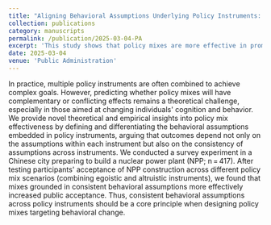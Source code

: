 ```yaml
---
title: "Aligning Behavioral Assumptions Underlying Policy Instruments: A Principle for Designing Policy Mixes Targeting Behavioral Change"
collection: publications
category: manuscripts
permalink: /publication/2025-03-04-PA
excerpt: 'This study shows that policy mixes are more effective in promoting public acceptance when the behavioral assumptions across instruments are consistent, based on a survey experiment in a Chinese city planning a nuclear power plant.'
date: 2025-03-04
venue: 'Public Administration'
---
```

In practice, multiple policy instruments are often combined to achieve complex goals. However, predicting whether policy mixes will have complementary or conflicting effects remains a theoretical challenge, especially in those aimed at changing individuals' cognition and behavior. We provide novel theoretical and empirical insights into policy mix effectiveness by defining and differentiating the behavioral assumptions embedded in policy instruments, arguing that outcomes depend not only on the assumptions within each instrument but also on the consistency of assumptions across instruments. We conducted a survey experiment in a Chinese city preparing to build a nuclear power plant (NPP; n = 417). After testing participants' acceptance of NPP construction across different policy mix scenarios (combining egoistic and altruistic instruments), we found that mixes grounded in consistent behavioral assumptions more effectively increased public acceptance. Thus, consistent behavioral assumptions across policy instruments should be a core principle when designing policy mixes targeting behavioral change.
